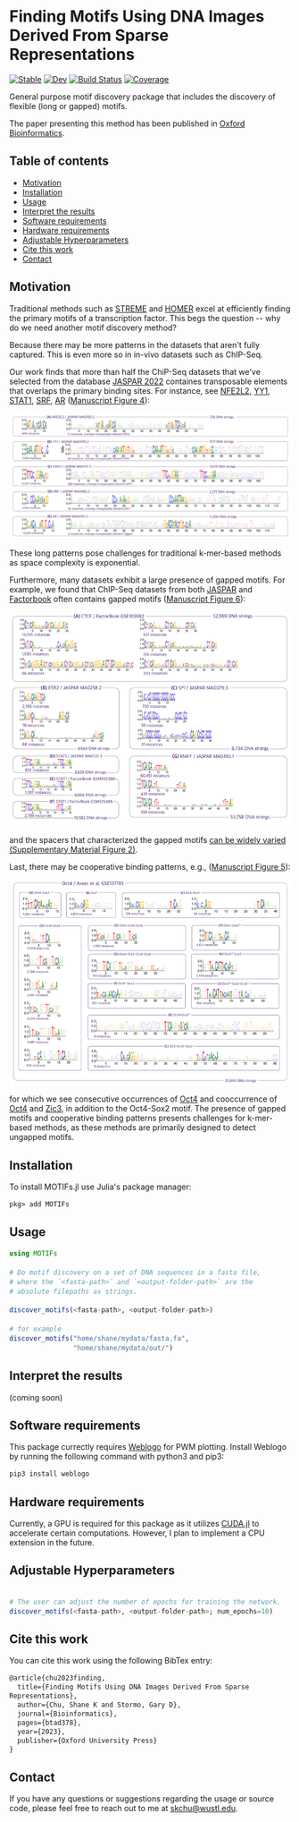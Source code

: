 # Finding Motifs Using DNA Images Derived From Sparse Representations

[![Stable](https://img.shields.io/badge/docs-stable-blue.svg)](https://kchu25.github.io/MOTIFs.jl/stable/)
[![Dev](https://img.shields.io/badge/docs-dev-blue.svg)](https://kchu25.github.io/MOTIFs.jl/dev/)
[![Build Status](https://github.com/kchu25/MOTIFs.jl/actions/workflows/CI.yml/badge.svg?branch=main)](https://github.com/kchu25/MOTIFs.jl/actions/workflows/CI.yml?query=branch%3Amain)
[![Coverage](https://codecov.io/gh/kchu25/MOTIFs.jl/branch/main/graph/badge.svg)](https://codecov.io/gh/kchu25/MOTIFs.jl)

General purpose motif discovery package that includes the discovery of flexible (long or gapped) motifs. 

The paper presenting this method has been published in [Oxford Bioinformatics](https://academic.oup.com/bioinformatics/advance-article-abstract/doi/10.1093/bioinformatics/btad378/7192989?utm_source=advanceaccess&utm_campaign=bioinformatics&utm_medium=email).

## Table of contents

- [Motivation](#Motivation)
- [Installation](#Installation)
- [Usage](#Usage)
- [Interpret the results](#Interpret-the-results)
- [Software requirements](#Software-requirements)
- [Hardware requirements](#Hardware-requirements)
- [Adjustable Hyperparameters](#Adjustable-Hyperparameters)
- [Cite this work](#Cite-this-work)
- [Contact](#Contact)


## Motivation
Traditional methods such as [STREME](https://meme-suite.org/meme/doc/streme.html) and [HOMER](http://homer.ucsd.edu/homer/motif/) excel at efficiently finding the primary motifs of a transcription factor. This begs the question -- why do we need another motif discovery method?

Because there may be more patterns in the datasets that aren't fully captured. This is even more so in in-vivo datasets such as ChIP-Seq.

Our work finds that more than half the ChiP-Seq datasets that we've selected from the database [JASPAR 2022](https://jaspar.genereg.net/) containes transposable elements that overlaps the primary binding sites. For instance, see [NFE2L2](https://en.wikipedia.org/wiki/NFE2L2), [YY1](https://en.wikipedia.org/wiki/YY1), [STAT1](https://en.wikipedia.org/wiki/STAT1), [SRF](https://en.wikipedia.org/wiki/Serum_response_factor), [AR](https://en.wikipedia.org/wiki/Androgen_receptor) ([Manuscript Figure 4](https://academic.oup.com/bioinformatics/advance-article-abstract/doi/10.1093/bioinformatics/btad378/7192989?utm_source=advanceaccess&utm_campaign=bioinformatics&utm_medium=email)):

![image info](./imgs/long_1.png)

These long patterns pose challenges for traditional k-mer-based methods as space complexity is exponential.

Furthermore, many datasets exhibit a large presence of gapped motifs. For example, we found that ChIP-Seq datasets from both [JASPAR](https://jaspar.genereg.net/) and [Factorbook](https://www.factorbook.org/) often contains gapped motifs ([Manuscript Figure 6](https://academic.oup.com/bioinformatics/advance-article-abstract/doi/10.1093/bioinformatics/btad378/7192989?utm_source=advanceaccess&utm_campaign=bioinformatics&utm_medium=email)):

![image info](./imgs/gapped.png)

and the spacers that characterized the gapped motifs [can be widely varied (Supplementary Material Figure 2)](./imgs/gaps.png).

Last, there may be cooperative binding patterns, e.g., ([Manuscript Figure 5](https://academic.oup.com/bioinformatics/advance-article-abstract/doi/10.1093/bioinformatics/btad378/7192989?utm_source=advanceaccess&utm_campaign=bioinformatics&utm_medium=email)):

![image info](./imgs/avsec3.png)


for which we see consecutive occurrences of [Oct4](https://en.wikipedia.org/wiki/Oct-4) and cooccurrence of [Oct4](https://en.wikipedia.org/wiki/Oct-4) and [Zic3](https://en.wikipedia.org/wiki/ZIC3), in addition to the Oct4-Sox2 motif. The presence of gapped motifs and cooperative binding patterns presents challenges for k-mer-based methods, as these methods are primarily designed to detect ungapped motifs.


## Installation
To install MOTIFs.jl use Julia's package manager:
```
pkg> add MOTIFs
```

## Usage
````julia
using MOTIFs

# Do motif discovery on a set of DNA sequences in a fasta file, 
# where the `<fasta-path>` and `<output-folder-path>` are the 
# absolute filepaths as strings.

discover_motifs(<fasta-path>, <output-folder-path>)

# for example
discover_motifs("home/shane/mydata/fasta.fa", 
                "home/shane/mydata/out/")
````

## Interpret the results
(coming soon)


## Software requirements 
 This package currectly requires [Weblogo](http://weblogo.threeplusone.com/manual.html#download) for PWM plotting. Install Weblogo by running the following command with python3 and pip3:
 ```bash
 pip3 install weblogo
 ```

## Hardware requirements
Currently, a GPU is required for this package as it utilizes [CUDA.jl](https://github.com/JuliaGPU/CUDA.jl) to accelerate certain computations. However, I plan to implement a CPU extension in the future.


## Adjustable Hyperparameters
````julia

# The user can adjust the number of epochs for training the network.
discover_motifs(<fasta-path>, <output-folder-path>; num_epochs=10)

````

## Cite this work

You can cite this work using the following BibTex entry:
```
@article{chu2023finding,
  title={Finding Motifs Using DNA Images Derived From Sparse Representations},
  author={Chu, Shane K and Stormo, Gary D},
  journal={Bioinformatics},
  pages={btad378},
  year={2023},
  publisher={Oxford University Press}
}
```

## Contact

If you have any questions or suggestions regarding the usage or source code, please feel free to reach out to me at <skchu@wustl.edu>.